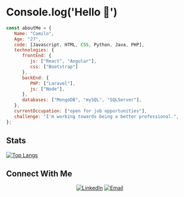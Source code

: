 # Console.log('Hello 👋')

```javascript
const aboutMe = {
   Name: "Camilo",
   Age: "27",
   code: [Javascript, HTML, CSS, Python, Java, PHP],
   technologies: {
      frontEnd: {
         js: ["React", "Angular"],
         css: ["Bootstrap"]
      },
      backEnd: {
         PHP: ["Laravel"],
         js: ["Node"],
      },
      databases: ["MongoDB", "mySQL", "SQLServer"],
   },
   currentOccupation: ["open for job opportunities"],
   challenge: "I'm working towards being a better professional.",
};
```
## Stats

[![Top Langs](https://github-readme-stats.vercel.app/api/top-langs/?username=CamiloPachecoG&langs_count=5)](https://github.com/anuraghazra/github-readme-stats)

## Connect With Me

<p align="center">
<a href="https://www.linkedin.com/in/camilo-pg/" target="_blank"><img alt="LinkedIn" src="https://img.shields.io/badge/LinkedIn-@camilopg-blue?style=flat&logo=linkedin"></a>
<a href="mailto:cpachecogiancaspero@gmail.com"><img alt="Email" src="https://img.shields.io/badge/Email-cpachecogiancaspero@gmail.com-blue?style=flat&logo=gmail"></a>
</p>
